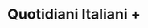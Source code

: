 ---
layout: default
permalink: quotidiani_italiani
title: Quotidiani Italiani +
headline: Tutti i giornali italiani in un app!
header_image: "img/it/page-1.png"
feature_image: "img/it/page-2.png"

---